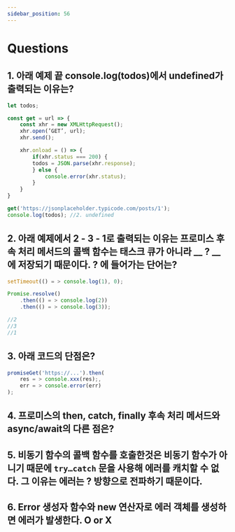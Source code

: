 ```yaml
---
sidebar_position: 56
---
```

# Questions

## 1. 아래 예제 끝 console.log(todos)에서 undefined가 출력되는 이유는?

```jsx
let todos;

const get = url => {
    const xhr = new XMLHttpRequest();
    xhr.open(’GET’, url);
    xhr.send();

    xhr.onload = () => {
        if(xhr.status === 200) {
        todos = JSON.parse(xhr.response);
        } else {
            console.error(xhr.status);
        }
    }
}

get('https://jsonplaceholder.typicode.com/posts/1');
console.log(todos); //2. undefined
```

## 2. 아래 예제에서 2 - 3 - 1로 출력되는 이유는 프로미스 후속 처리 메서드의 콜백 함수는 태스크 큐가 아니라 __ ? __에 저장되기 때문이다. ? 에 들어가는 단어는?

```jsx
setTimeout(() = > console.log(1), 0);

Promise.resolve()
    .then(() = > console.log(2))
    .then(() = > console.log(3));

//2
//3
//1
```

## 3. 아래 코드의 단점은?

```jsx
promiseGet('https://...').then(
    res = > console.xxx(res);, 
    err = > console.error(err)
);
```

## 4. 프로미스의 then, catch, finally 후속 처리 메서드와 async/await의 다른 점은?

## 5. 비동기 함수의 콜백 함수를 호출한것은 비동기 함수가 아니기 때문에 ```try…catch``` 문을 사용해 에러를 캐치할 수 없다. 그 이유는 에러는 ? 방향으로 전파하기 때문이다.

## 6. Error 생성자 함수와 new 연산자로 에러 객체를 생성하면 에러가 발생한다. O or X